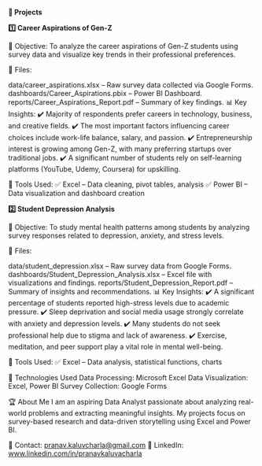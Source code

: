 **🚀 Projects**

**1️⃣ Career Aspirations of Gen-Z**

📌 Objective: To analyze the career aspirations of Gen-Z students using survey data and visualize key trends in their professional preferences.

📂 Files:

data/career_aspirations.xlsx – Raw survey data collected via Google Forms.
dashboards/Career_Aspirations.pbix – Power BI Dashboard.
reports/Career_Aspirations_Report.pdf – Summary of key findings.
📊 Key Insights:
✔️ Majority of respondents prefer careers in technology, business, and creative fields.
✔️ The most important factors influencing career choices include work-life balance, salary, and passion.
✔️ Entrepreneurship interest is growing among Gen-Z, with many preferring startups over traditional jobs.
✔️ A significant number of students rely on self-learning platforms (YouTube, Udemy, Coursera) for upskilling.

🔧 Tools Used:
✅ Excel – Data cleaning, pivot tables, analysis
✅ Power BI – Data visualization and dashboard creation

**2️⃣ Student Depression Analysis**

📌 Objective: To study mental health patterns among students by analyzing survey responses related to depression, anxiety, and stress levels.

📂 Files:

data/student_depression.xlsx – Raw survey data from Google Forms.
dashboards/Student_Depression_Analysis.xlsx – Excel file with visualizations and findings.
reports/Student_Depression_Report.pdf – Summary of insights and recommendations.
📊 Key Insights:
✔️ A significant percentage of students reported high-stress levels due to academic pressure.
✔️ Sleep deprivation and social media usage strongly correlate with anxiety and depression levels.
✔️ Many students do not seek professional help due to stigma and lack of awareness.
✔️ Exercise, meditation, and peer support play a vital role in mental well-being.

🔧 Tools Used:
✅ Excel – Data analysis, statistical functions, charts

📌 Technologies Used
Data Processing: Microsoft Excel
Data Visualization: Excel, Power BI
Survey Collection: Google Forms

🏆 About Me
I am an aspiring Data Analyst passionate about analyzing real-world problems and extracting meaningful insights. My projects focus on survey-based research and data-driven storytelling using Excel and Power BI.

📧 Contact: pranav.kaluvcharla@gmail.com
🔗 LinkedIn: www.linkedin.com/in/pranavkaluvacharla
